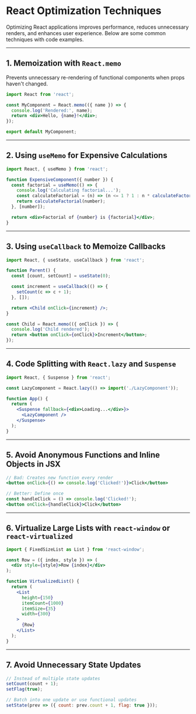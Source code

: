 
# React Optimization Techniques

Optimizing React applications improves performance, reduces unnecessary renders, and enhances user experience. Below are some common techniques with code examples.

---

## 1. Memoization with `React.memo`

Prevents unnecessary re-rendering of functional components when props haven't changed.

```jsx
import React from 'react';

const MyComponent = React.memo(({ name }) => {
  console.log('Rendered:', name);
  return <div>Hello, {name}!</div>;
});

export default MyComponent;
```

---

## 2. Using `useMemo` for Expensive Calculations

```jsx
import React, { useMemo } from 'react';

function ExpensiveComponent({ number }) {
  const factorial = useMemo(() => {
    console.log('Calculating factorial...');
    const calculateFactorial = (n) => (n <= 1 ? 1 : n * calculateFactorial(n - 1));
    return calculateFactorial(number);
  }, [number]);

  return <div>Factorial of {number} is {factorial}</div>;
}
```

---

## 3. Using `useCallback` to Memoize Callbacks

```jsx
import React, { useState, useCallback } from 'react';

function Parent() {
  const [count, setCount] = useState(0);

  const increment = useCallback(() => {
    setCount(c => c + 1);
  }, []);

  return <Child onClick={increment} />;
}

const Child = React.memo(({ onClick }) => {
  console.log('Child rendered');
  return <button onClick={onClick}>Increment</button>;
});
```

---

## 4. Code Splitting with `React.lazy` and `Suspense`

```jsx
import React, { Suspense } from 'react';

const LazyComponent = React.lazy(() => import('./LazyComponent'));

function App() {
  return (
    <Suspense fallback={<div>Loading...</div>}>
      <LazyComponent />
    </Suspense>
  );
}
```

---

## 5. Avoid Anonymous Functions and Inline Objects in JSX

```jsx
// Bad: Creates new function every render
<button onClick={() => console.log('Clicked!')}>Click</button>

// Better: Define once
const handleClick = () => console.log('Clicked!');
<button onClick={handleClick}>Click</button>
```

---

## 6. Virtualize Large Lists with `react-window` or `react-virtualized`

```jsx
import { FixedSizeList as List } from 'react-window';

const Row = ({ index, style }) => (
  <div style={style}>Row {index}</div>
);

function VirtualizedList() {
  return (
    <List
      height={150}
      itemCount={1000}
      itemSize={35}
      width={300}
    >
      {Row}
    </List>
  );
}
```

---

## 7. Avoid Unnecessary State Updates

```jsx
// Instead of multiple state updates
setCount(count + 1);
setFlag(true);

// Batch into one update or use functional updates
setState(prev => ({ count: prev.count + 1, flag: true }));
```
